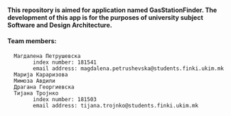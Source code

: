 #### This repository is aimed for application named GasStationFinder. The development of this app is for the purposes of university subject Software and Design Architecture.

#### Team members:
      Магдалена Петрушевска
            index number: 181541
            email address: magdalena.petrushevska@students.finki.ukim.mk
      Марија Караризова
      Мимоза Авдили
      Драгана Георгиевска
      Тијана Тројнко
            index number: 181503
            email address: tijana.trojnko@students.finki.ukim.mk


